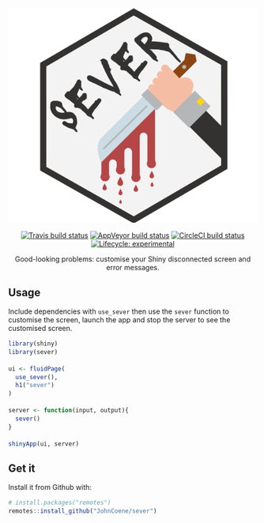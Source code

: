 <div align="center">

![](./man/figures/logo.png)

<!-- badges: start -->
[![Travis build status](https://travis-ci.org/JohnCoene/sever.svg?branch=master)](https://travis-ci.org/JohnCoene/sever)
[![AppVeyor build status](https://ci.appveyor.com/api/projects/status/github/JohnCoene/sever?branch=master&svg=true)](https://ci.appveyor.com/project/JohnCoene/sever)
[![CircleCI build status](https://circleci.com/gh/JohnCoene/sever.svg?style=svg)](https://circleci.com/gh/JohnCoene/sever)
[![Lifecycle: experimental](https://img.shields.io/badge/lifecycle-experimental-orange.svg)](https://www.tidyverse.org/lifecycle/#experimental)
<!-- badges: end -->

Good-looking problems: customise your Shiny disconnected screen and error messages.

</div>

## Usage

Include dependencies with `use_sever` then use the `sever` function to customise the screen, launch the app and stop the server to see the customised screen.

``` r
library(shiny)
library(sever)

ui <- fluidPage(
  use_sever(),
  h1("sever")
)

server <- function(input, output){
  sever()
}

shinyApp(ui, server)
```

## Get it

Install it from Github with:

``` r
# install.packages("remotes")
remotes::install_github("JohnCoene/sever")
```
